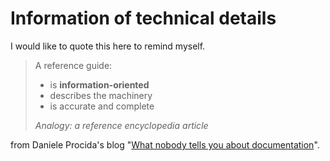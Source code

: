 # Information of technical details

I would like to quote this here to remind myself.

> A reference guide:
>
> - is **information-oriented**
> - describes the machinery
> - is accurate and complete
>
> *Analogy: a reference encyclopedia article*

from Daniele Procida's blog "[What nobody tells you about documentation](https://www.divio.com/blog/documentation/)".
